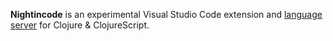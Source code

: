**Nightincode** is an experimental Visual Studio Code extension and [language server](https://microsoft.github.io/language-server-protocol/specifications/lsp/3.17/specification/) for Clojure & ClojureScript.
